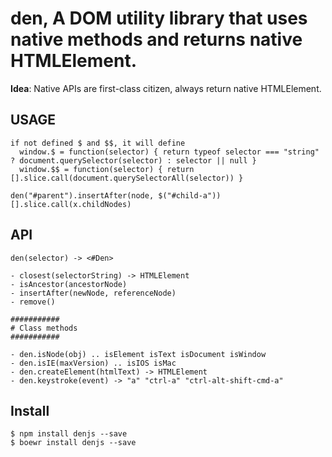 den, A DOM utility library that uses native methods and returns native HTMLElement.
================

**Idea**: Native APIs are first-class citizen, always return native HTMLElement.

USAGE
------

```
if not defined $ and $$, it will define
  window.$ = function(selector) { return typeof selector === "string" ? document.querySelector(selector) : selector || null }
  window.$$ = function(selector) { return [].slice.call(document.querySelectorAll(selector)) }

den("#parent").insertAfter(node, $("#child-a"))
[].slice.call(x.childNodes)
```

API
----

```
den(selector) -> <#Den>

- closest(selectorString) -> HTMLElement
- isAncestor(ancestorNode)
- insertAfter(newNode, referenceNode)
- remove()

###########
# Class methods
###########

- den.isNode(obj) .. isElement isText isDocument isWindow
- den.isIE(maxVersion) .. isIOS isMac
- den.createElement(htmlText) -> HTMLElement
- den.keystroke(event) -> "a" "ctrl-a" "ctrl-alt-shift-cmd-a"
```

Install
------

```
$ npm install denjs --save
$ boewr install denjs --save
```
